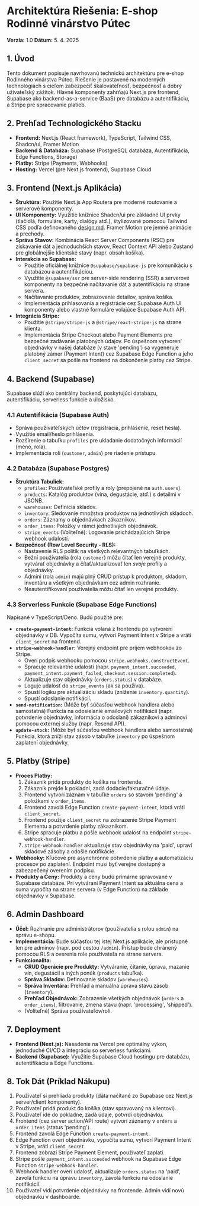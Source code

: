 # Architektúra Riešenia: E-shop Rodinné vinárstvo Pútec

**Verzia:** 1.0
**Dátum:** 5. 4. 2025

## 1. Úvod

Tento dokument popisuje navrhovanú technickú architektúru pre e-shop Rodinného vinárstva Pútec. Riešenie je postavené na moderných technológiách s cieľom zabezpečiť škálovateľnosť, bezpečnosť a dobrý užívateľský zážitok. Hlavné komponenty zahŕňajú Next.js pre frontend, Supabase ako backend-as-a-service (BaaS) pre databázu a autentifikáciu, a Stripe pre spracovanie platieb.

## 2. Prehľad Technologického Stacku

*   **Frontend:** Next.js (React framework), TypeScript, Tailwind CSS, Shadcn/ui, Framer Motion
*   **Backend & Databáza:** Supabase (PostgreSQL databáza, Autentifikácia, Edge Functions, Storage)
*   **Platby:** Stripe (Payments, Webhooks)
*   **Hosting:** Vercel (pre Next.js frontend), Supabase Cloud

## 3. Frontend (Next.js Aplikácia)

*   **Štruktúra:** Použitie Next.js App Routera pre moderné routovanie a serverové komponenty.
*   **UI Komponenty:** Využitie knižnice Shadcn/ui pre základné UI prvky (tlačidlá, formuláre, karty, dialógy atď.), štylizované pomocou Tailwind CSS podľa definovaného [design.md](design.md). Framer Motion pre jemné animácie a prechody.
*   **Správa Stavov:** Kombinácia React Server Components (RSC) pre získavanie dát a jednoduchších stavov, React Context API alebo Zustand pre globálnejšie klientské stavy (napr. obsah košíka).
*   **Interakcia so Supabase:**
    *   Použitie oficiálnej knižnice `@supabase/supabase-js` pre komunikáciu s databázou a autentifikáciou.
    *   Využitie `@supabase/ssr` pre server-side rendering (SSR) a serverové komponenty na bezpečné načítavanie dát a autentifikáciu na strane servera.
    *   Načítavanie produktov, zobrazovanie detailov, správa košíka.
    *   Implementácia prihlasovania a registrácie cez Supabase Auth UI komponenty alebo vlastné formuláre volajúce Supabase Auth API.
*   **Integrácia Stripe:**
    *   Použitie `@stripe/stripe-js` a `@stripe/react-stripe-js` na strane klienta.
    *   Implementácia Stripe Checkout alebo Payment Elements pre bezpečné zadávanie platobných údajov. Po úspešnom vytvorení objednávky v našej databáze (v stave 'pending') sa vygeneruje platobný zámer (Payment Intent) cez Supabase Edge Function a jeho `client_secret` sa pošle na frontend na dokončenie platby cez Stripe.

## 4. Backend (Supabase)

Supabase slúži ako centrálny backend, poskytujúci databázu, autentifikáciu, serverless funkcie a úložisko.

### 4.1 Autentifikácia (Supabase Auth)

*   Správa používateľských účtov (registrácia, prihlásenie, reset hesla).
*   Využitie email/heslo prihlásenia.
*   Rozšírenie o tabuľku `profiles` pre ukladanie dodatočných informácií (meno, rola).
*   Implementácia rolí (`customer`, `admin`) pre riadenie prístupu.

### 4.2 Databáza (Supabase Postgres)

*   **Štruktúra Tabuliek:**
    *   `profiles`: Používateľské profily a roly (prepojené na `auth.users`).
    *   `products`: Katalóg produktov (vína, degustácie, atď.) s detailmi v JSONB.
    *   `warehouses`: Definícia skladov.
    *   `inventory`: Sledovanie množstva produktov na jednotlivých skladoch.
    *   `orders`: Záznamy o objednávkach zákazníkov.
    *   `order_items`: Položky v rámci jednotlivých objednávok.
    *   `stripe_events` (Voliteľné): Logovanie prichádzajúcich Stripe webhook udalostí.
*   **Bezpečnosť (Row Level Security - RLS):**
    *   Nastavenie RLS politík na všetkých relevantných tabuľkách.
    *   Bežní používatelia (rola `customer`) môžu čítať len verejné produkty, vytvárať objednávky a čítať/aktualizovať len *svoje* profily a objednávky.
    *   Admini (rola `admin`) majú plný CRUD prístup k produktom, skladom, inventáru a všetkým objednávkam cez admin rozhranie.
    *   Neautentifikovaní používatelia môžu čítať len verejné produkty.

### 4.3 Serverless Funkcie (Supabase Edge Functions)

Napísané v TypeScript/Deno. Budú použité pre:

*   **`create-payment-intent`:** Funkcia volaná z frontendu po vytvorení objednávky v DB. Vypočíta sumu, vytvorí Payment Intent v Stripe a vráti `client_secret` na frontend.
*   **`stripe-webhook-handler`:** Verejný endpoint pre príjem webhookov zo Stripe.
    *   Overí podpis webhooku pomocou `stripe.webhooks.constructEvent`.
    *   Spracuje relevantné udalosti (napr. `payment_intent.succeeded`, `payment_intent.payment_failed`, `checkout.session.completed`).
    *   Aktualizuje stav objednávky (`orders.status`) v databáze.
    *   Loguje udalosť do `stripe_events` (ak sa používa).
    *   Spustí logiku pre aktualizáciu skladu (zníženie `inventory.quantity`).
    *   Spustí odoslanie notifikácií.
*   **`send-notification`:** (Môže byť súčasťou webhook handlera alebo samostatná) Funkcia na odosielanie emailových notifikácií (napr. potvrdenie objednávky, informácia o odoslaní) zákazníkovi a adminovi pomocou externej služby (napr. Resend API).
*   **`update-stock`:** (Môže byť súčasťou webhook handlera alebo samostatná) Funkcia, ktorá zníži stav zásob v tabuľke `inventory` po úspešnom zaplatení objednávky.

## 5. Platby (Stripe)

*   **Proces Platby:**
    1.  Zákazník pridá produkty do košíka na frontende.
    2.  Zákazník prejde k pokladni, zadá dodacie/fakturačné údaje.
    3.  Frontend vytvorí záznam v tabuľke `orders` so stavom 'pending' a položkami v `order_items`.
    4.  Frontend zavolá Edge Function `create-payment-intent`, ktorá vráti `client_secret`.
    5.  Frontend použije `client_secret` na zobrazenie Stripe Payment Elementu a potvrdenie platby zákazníkom.
    6.  Stripe spracuje platbu a pošle webhook udalosť na endpoint `stripe-webhook-handler`.
    7.  `stripe-webhook-handler` aktualizuje stav objednávky na 'paid', upraví skladové zásoby a odošle notifikácie.
*   **Webhooky:** Kľúčové pre asynchrónne potvrdenie platby a automatizáciu procesov po zaplatení. Endpoint musí byť verejne dostupný a zabezpečený overením podpisu.
*   **Produkty a Ceny:** Produkty a ceny budú primárne spravované v Supabase databáze. Pri vytváraní Payment Intent sa aktuálna cena a suma vypočíta na strane servera (v Edge Function) na základe objednávky v Supabase.

## 6. Admin Dashboard

*   **Účel:** Rozhranie pre administrátorov (používatelia s rolou `admin`) na správu e-shopu.
*   **Implementácia:** Bude súčasťou tej istej Next.js aplikácie, ale prístupné len pre adminov (napr. pod cestou `/admin`). Prístup bude chránený pomocou RLS a overenia role používateľa na strane servera.
*   **Funkcionalita:**
    *   **CRUD Operácie pre Produkty:** Vytváranie, čítanie, úprava, mazanie vín, degustácií a iných ponúk (`products` tabuľka).
    *   **Správa Skladov:** Definovanie skladov (`warehouses`).
    *   **Správa Inventára:** Prehľad a manuálna úprava stavu zásob (`inventory`).
    *   **Prehľad Objednávok:** Zobrazenie všetkých objednávok (`orders` a `order_items`), filtrovanie, zmena stavu (napr. 'processing', 'shipped').
    *   (Voliteľné) Správa používateľov/rolí.

## 7. Deployment

*   **Frontend (Next.js):** Nasadenie na Vercel pre optimálny výkon, jednoduché CI/CD a integráciu so serverless funkciami.
*   **Backend (Supabase):** Využitie Supabase Cloud hostingu pre databázu, autentifikáciu a Edge Functions.

## 8. Tok Dát (Príklad Nákupu)

1.  Používateľ si prehliada produkty (dáta načítané zo Supabase cez Next.js server/client komponenty).
2.  Používateľ pridá produkt do košíka (stav spravovaný na klientovi).
3.  Používateľ ide do pokladne, zadá údaje, potvrdí objednávku.
4.  Frontend (cez server action/API route) vytvorí záznamy v `orders` a `order_items` (status 'pending').
5.  Frontend zavolá Edge Function `create-payment-intent`.
6.  Edge Function overí objednávku, vypočíta sumu, vytvorí Payment Intent v Stripe, vráti `client_secret`.
7.  Frontend zobrazí Stripe Payment Element, používateľ zaplatí.
8.  Stripe pošle `payment_intent.succeeded` webhook na Supabase Edge Function `stripe-webhook-handler`.
9.  Webhook handler overí udalosť, aktualizuje `orders.status` na 'paid', zavolá funkciu na úpravu `inventory`, zavolá funkciu na odoslanie notifikácií.
10. Používateľ vidí potvrdenie objednávky na frontende. Admin vidí novú objednávku v dashboarde.
